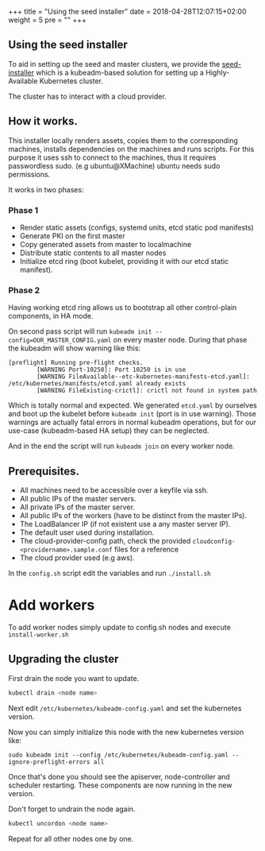 +++
title = "Using the seed installer"
date = 2018-04-28T12:07:15+02:00
weight = 5
pre = "<b></b>"
+++

## Using the seed installer

To aid in setting up the seed and master clusters, we provide the
[seed-installer](https://github.com/kubermatic/kubermatic-installer/tree/release/v2.6/kubeadm-seed-installer)
which is a kubeadm-based solution for setting up a Highly-Available Kubernetes cluster.

The cluster has to interact with a cloud provider.

## How it works.
This installer locally renders assets, copies them to the corresponding
machines, installs dependencies on the machines and runs scripts. For this
purpose it uses ssh to connect to the machines, thus it requires passwordless
sudo. (e.g ubuntu@XMachine) ubuntu needs sudo permissions.

It works in two phases:
### Phase 1
* Render static assets (configs, systemd units, etcd static pod manifests)
* Generate PKI on the first master
* Copy generated assets from master to localmachine
* Distribute static contents to all master nodes
* Initialize etcd ring (boot kubelet, providing it with our etcd static
  manifest).

### Phase 2
Having working etcd ring allows us to bootstrap all other control-plain
components, in HA mode.

On second pass script will run `kubeadm init --config=OUR_MASTER_CONFIG.yaml` on
every master node. During that phase the kubeadm will show warning like this:
```
[preflight] Running pre-flight checks.
        [WARNING Port-10250]: Port 10250 is in use
        [WARNING FileAvailable--etc-kubernetes-manifests-etcd.yaml]: /etc/kubernetes/manifests/etcd.yaml already exists
        [WARNING FileExisting-crictl]: crictl not found in system path
```

Which is totally normal and expected. We generated `etcd.yaml` by ourselves and
boot up the kubelet before `kubeadm init` (port is in use warning). Those
warnings are actually fatal errors in normal kubeadm operations, but for our
use-case (kubeadm-based HA setup) they can be neglected.

And in the end the script will run `kubeadm join` on every worker node.

## Prerequisites.
* All machines need to be accessible over a keyfile via ssh.
* All public IPs of the master servers.
* All private IPs of the master server.
* All public IPs of the workers (have to be distinct from the master IPs).
* The LoadBalancer IP (if not existent use a any master server IP).
* The default user used during installation.
* The cloud-provider-config path, check the provided `cloudconfig-<providername>.sample.conf` files for a reference
* The cloud provider used (e.g aws).

In the `config.sh` script edit the variables and run `./install.sh`

# Add workers

To add worker nodes simply update to config.sh nodes and execute `install-worker.sh`

## Upgrading the cluster

First drain the node you want to update.
```bash
kubectl drain <node name>
```
Next edit `/etc/kubernetes/kubeadm-config.yaml` and set the kubernetes version.

Now you can simply initialize this node with the new kubernetes version like:

`sudo kubeadm init --config /etc/kubernetes/kubeadm-config.yaml --ignore-preflight-errors all`

Once that's done you should see the apiserver, node-controller and scheduler restarting.
These components are now running in the new version.

Don't forget to undrain the node again.
```bash
kubectl uncordon <node name>
```

Repeat for all other nodes one by one.

